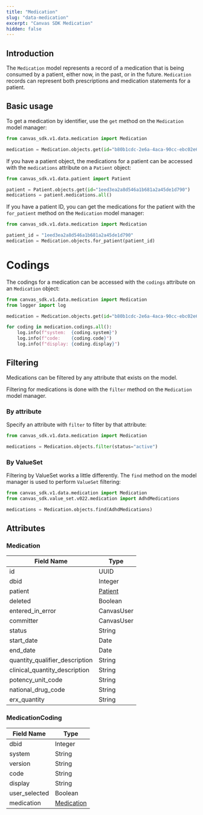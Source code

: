 ```yaml
---
title: "Medication"
slug: "data-medication"
excerpt: "Canvas SDK Medication"
hidden: false
---
```


## Introduction

The `Medication` model represents a record of a medication that is being consumed by a patient, either now, in the past, or in the future. `Medication` records can represent both prescriptions and medication statements for a patient.

## Basic usage

To get a medication by identifier, use the `get` method on the `Medication` model manager:

```python
from canvas_sdk.v1.data.medication import Medication

medication = Medication.objects.get(id="b80b1cdc-2e6a-4aca-90cc-ebc02e683f35")
```

If you have a patient object, the medications for a patient can be accessed with the `medications` attribute on a `Patient` object:

```python
from canvas_sdk.v1.data.patient import Patient

patient = Patient.objects.get(id="1eed3ea2a8d546a1b681a2a45de1d790")
medications = patient.medications.all()
```

If you have a patient ID, you can get the medications for the patient with the `for_patient` method on the `Medication` model manager:

```python
from canvas_sdk.v1.data.medication import Medication

patient_id = "1eed3ea2a8d546a1b681a2a45de1d790"
medication = Medication.objects.for_patient(patient_id)
```

# Codings

The codings for a medication can be accessed with the `codings` attribute on an `Medication` object:

```python
from canvas_sdk.v1.data.medication import Medication
from logger import log

medication = Medication.objects.get(id="b80b1cdc-2e6a-4aca-90cc-ebc02e683f35")

for coding in medication.codings.all():
    log.info(f"system:  {coding.system}")
    log.info(f"code:    {coding.code}")
    log.info(f"display: {coding.display}")
```

## Filtering

Medications can be filtered by any attribute that exists on the model.

Filtering for medications is done with the `filter` method on the `Medication` model manager.

### By attribute

Specify an attribute with `filter` to filter by that attribute:

```python
from canvas_sdk.v1.data.medication import Medication

medications = Medication.objects.filter(status="active")
```

### By ValueSet

Filtering by ValueSet works a little differently. The `find` method on the model manager is used to perform `ValueSet` filtering:

```python
from canvas_sdk.v1.data.medication import Medication
from canvas_sdk.value_set.v022.medication import AdhdMedications

medications = Medication.objects.find(AdhdMedications)
```

## Attributes

### Medication
| Field Name                     | Type                                  |
|--------------------------------|---------------------------------------|
| id                             | UUID                                  |
| dbid                           | Integer                               |
| patient                        | [Patient](/sdk/data-patient/#patient) |
| deleted                        | Boolean                               |
| entered_in_error               | CanvasUser                            |
| committer                      | CanvasUser                            |
| status                         | String                                |
| start_date                     | Date                                  |
| end_date                       | Date                                  |
| quantity_qualifier_description | String                                |
| clinical_quantity_description  | String                                |
| potency_unit_code              | String                                |
| national_drug_code             | String                                |
| erx_quantity                   | String                                |

### MedicationCoding
| Field Name    | Type                      |
|---------------|---------------------------|
| dbid          | Integer                   |
| system        | String                    |
| version       | String                    |
| code          | String                    |
| display       | String                    |
| user_selected | Boolean                   |
| medication    | [Medication](#medication) |
